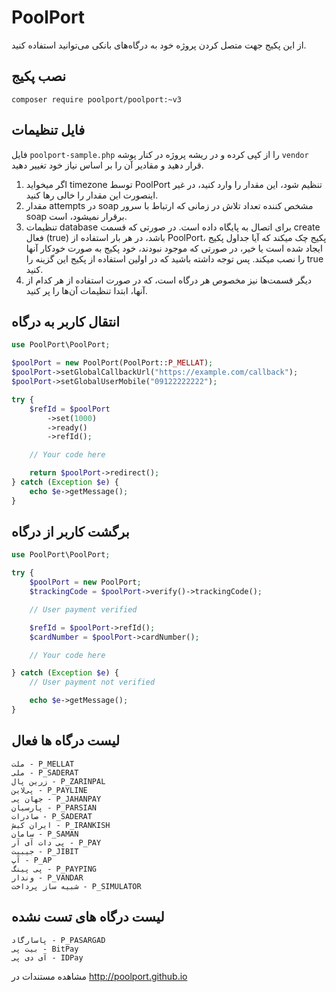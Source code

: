 # PoolPort
از این پکیج جهت متصل کردن پروژه خود به درگاه‌های بانکی می‌توانید استفاده کنید.

## نصب پکیج

```shell
composer require poolport/poolport:~v3
```

## فایل تنظیمات
فایل `poolport-sample.php` را از کپی کرده و در ریشه پروژه در کنار پوشه `vendor` قرار دهید و مقادیر آن را بر اساس نیاز خود تغییر دهید.

1. اگر میخواید timezone توسط PoolPort تنظیم شود، این مقدار را وارد کنید، در غیر اینصورت این مقدار را خالی رها کنید.
2. مقدار attempts در soap مشخص کننده تعداد تلاش در زمانی که ارتباط با سرور soap برقرار نمیشود، است.
3. تنظیمات database برای اتصال به پایگاه داده است. در صورتی که قسمت create فعال (true) باشد، در هر بار استفاده از PoolPort، پکیج چک میکند که آیا جداول پکیج ایجاد شده است یا خیر، در صورتی که موجود نبودند، خود پکیج به صورت خودکار آنها را نصب میکند. پس توجه داشته باشید که در اولین استفاده از پکیج این گزینه را true کنید.
4. دیگر قسمت‌ها نیز مخصوص هر درگاه است، که در صورت استفاده از هر کدام از آنها، ابتدا تنظیمات آن‌ها را پر کنید.

## انتقال کاربر به درگاه

```php
use PoolPort\PoolPort;

$poolPort = new PoolPort(PoolPort::P_MELLAT);
$poolPort->setGlobalCallbackUrl("https://example.com/callback");
$poolPort->setGlobalUserMobile("09122222222");

try {
    $refId = $poolPort
        ->set(1000)
        ->ready()
        ->refId();

    // Your code here

    return $poolPort->redirect();
} catch (Exception $e) {
    echo $e->getMessage();
}
```

## برگشت کاربر از درگاه

```php
use PoolPort\PoolPort;

try {
    $poolPort = new PoolPort;
    $trackingCode = $poolPort->verify()->trackingCode();

    // User payment verified

    $refId = $poolPort->refId();
    $cardNumber = $poolPort->cardNumber();

    // Your code here

} catch (Exception $e) {
    // User payment not verified

    echo $e->getMessage();
}
```

## لیست درگاه ها فعال
    ملت - P_MELLAT
    ملی - P_SADERAT
    زرین پال - P_ZARINPAL
    پی‌لاین - P_PAYLINE
    جهان پی - P_JAHANPAY
    پارسیان - P_PARSIAN
    صادرات - P_SADERAT
    ایران کیش - P_IRANKISH
    سامان - P_SAMAN
    پی‌ دات آی آر - P_PAY
    جیبیت - P_JIBIT
    آپ - P_AP
    پی پینگ - P_PAYPING
    وندار - P_VANDAR
    شبیه ساز پرداخت - P_SIMULATOR

## لیست درگاه های تست نشده
    پاسارگاد - P_PASARGAD
    بیت پی - BitPay
    آی دی پی - IDPay


مشاهده مستندات در http://poolport.github.io
